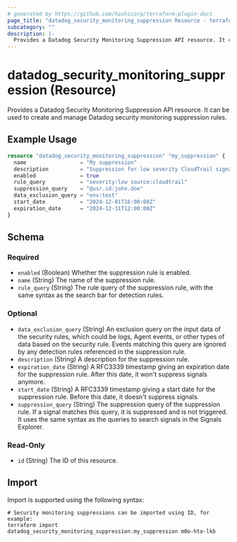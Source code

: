 ```yaml
---
# generated by https://github.com/hashicorp/terraform-plugin-docs
page_title: "datadog_security_monitoring_suppression Resource - terraform-provider-datadog"
subcategory: ""
description: |-
  Provides a Datadog Security Monitoring Suppression API resource. It can be used to create and manage Datadog security monitoring suppression rules.
---
```


# datadog_security_monitoring_suppression (Resource)

Provides a Datadog Security Monitoring Suppression API resource. It can be used to create and manage Datadog security monitoring suppression rules.

## Example Usage

```terraform
resource "datadog_security_monitoring_suppression" "my_suppression" {
  name                 = "My suppression"
  description          = "Suppression for low severity CloudTrail signals from John Doe, excluding test environments from analysis, limited to 2024"
  enabled              = true
  rule_query           = "severity:low source:cloudtrail"
  suppression_query    = "@usr.id:john.doe"
  data_exclusion_query = "env:test"
  start_date           = "2024-12-01T16:00:00Z"
  expiration_date      = "2024-12-31T12:00:00Z"
}
```

<!-- schema generated by tfplugindocs -->
## Schema

### Required

- `enabled` (Boolean) Whether the suppression rule is enabled.
- `name` (String) The name of the suppression rule.
- `rule_query` (String) The rule query of the suppression rule, with the same syntax as the search bar for detection rules.

### Optional

- `data_exclusion_query` (String) An exclusion query on the input data of the security rules, which could be logs, Agent events, or other types of data based on the security rule. Events matching this query are ignored by any detection rules referenced in the suppression rule.
- `description` (String) A description for the suppression rule.
- `expiration_date` (String) A RFC3339 timestamp giving an expiration date for the suppression rule. After this date, it won't suppress signals anymore.
- `start_date` (String) A RFC3339 timestamp giving a start date for the suppression rule. Before this date, it doesn't suppress signals.
- `suppression_query` (String) The suppression query of the suppression rule. If a signal matches this query, it is suppressed and is not triggered. It uses the same syntax as the queries to search signals in the Signals Explorer.

### Read-Only

- `id` (String) The ID of this resource.

## Import

Import is supported using the following syntax:

```shell
# Security monitoring suppressions can be imported using ID, for example:
terraform import datadog_security_monitoring_suppression.my_suppression m0o-hto-lkb
```
